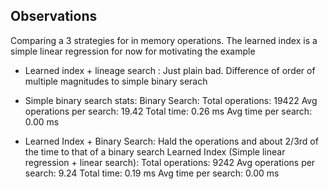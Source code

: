 ## Observations
Comparing a 3 strategies for in memory operations.
The learned index is a simple linear regression for now for motivating the example
* Learned index + lineage search : Just plain bad. Difference of order of multiple magnitudes to simple binary serach
* Simple binary search stats:
Binary Search:
  Total operations: 19422
  Avg operations per search: 19.42
  Total time: 0.26 ms
  Avg time per search: 0.00 ms

* Learned Index + Binary Search: Hald the operations and about 2/3rd of the time to that of a binary search
Learned Index (Simple linear regression + linear search):
  Total operations: 9242
  Avg operations per search: 9.24
  Total time: 0.19 ms
  Avg time per search: 0.00 ms